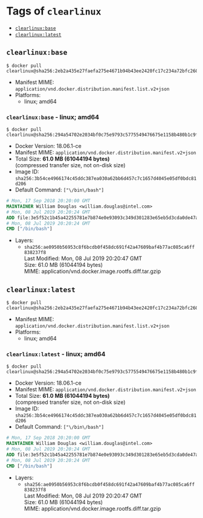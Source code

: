 <!-- THIS FILE IS GENERATED VIA './update-remote.sh' -->

# Tags of `clearlinux`

-	[`clearlinux:base`](#clearlinuxbase)
-	[`clearlinux:latest`](#clearlinuxlatest)

## `clearlinux:base`

```console
$ docker pull clearlinux@sha256:2eb2a435e27faefa275e4671b94b43ee2420fc17c234a72bfc260d7ca6cccd83
```

-	Manifest MIME: `application/vnd.docker.distribution.manifest.list.v2+json`
-	Platforms:
	-	linux; amd64

### `clearlinux:base` - linux; amd64

```console
$ docker pull clearlinux@sha256:294a54702e2034bf0c75e9793c5775549476675e1158b480b1c9fc3acc0f9198
```

-	Docker Version: 18.06.1-ce
-	Manifest MIME: `application/vnd.docker.distribution.manifest.v2+json`
-	Total Size: **61.0 MB (61044194 bytes)**  
	(compressed transfer size, not on-disk size)
-	Image ID: `sha256:3b54ce4966174c45ddc387ea030a62bb6d457c7c1657d4045e05df0bdc81d206`
-	Default Command: `["\/bin\/bash"]`

```dockerfile
# Mon, 17 Sep 2018 20:20:00 GMT
MAINTAINER William Douglas <william.douglas@intel.com>
# Mon, 08 Jul 2019 20:20:24 GMT
ADD file:3e5f52c1b45a42255781e7b874e0e93093c349d301283e65eb5d3cda0de47afc in / 
# Mon, 08 Jul 2019 20:20:24 GMT
CMD ["/bin/bash"]
```

-	Layers:
	-	`sha256:ae0950b56953c8f6bcdb0f458dc691f42a47609baf4b77ac085ca6ff838237f8`  
		Last Modified: Mon, 08 Jul 2019 20:20:47 GMT  
		Size: 61.0 MB (61044194 bytes)  
		MIME: application/vnd.docker.image.rootfs.diff.tar.gzip

## `clearlinux:latest`

```console
$ docker pull clearlinux@sha256:2eb2a435e27faefa275e4671b94b43ee2420fc17c234a72bfc260d7ca6cccd83
```

-	Manifest MIME: `application/vnd.docker.distribution.manifest.list.v2+json`
-	Platforms:
	-	linux; amd64

### `clearlinux:latest` - linux; amd64

```console
$ docker pull clearlinux@sha256:294a54702e2034bf0c75e9793c5775549476675e1158b480b1c9fc3acc0f9198
```

-	Docker Version: 18.06.1-ce
-	Manifest MIME: `application/vnd.docker.distribution.manifest.v2+json`
-	Total Size: **61.0 MB (61044194 bytes)**  
	(compressed transfer size, not on-disk size)
-	Image ID: `sha256:3b54ce4966174c45ddc387ea030a62bb6d457c7c1657d4045e05df0bdc81d206`
-	Default Command: `["\/bin\/bash"]`

```dockerfile
# Mon, 17 Sep 2018 20:20:00 GMT
MAINTAINER William Douglas <william.douglas@intel.com>
# Mon, 08 Jul 2019 20:20:24 GMT
ADD file:3e5f52c1b45a42255781e7b874e0e93093c349d301283e65eb5d3cda0de47afc in / 
# Mon, 08 Jul 2019 20:20:24 GMT
CMD ["/bin/bash"]
```

-	Layers:
	-	`sha256:ae0950b56953c8f6bcdb0f458dc691f42a47609baf4b77ac085ca6ff838237f8`  
		Last Modified: Mon, 08 Jul 2019 20:20:47 GMT  
		Size: 61.0 MB (61044194 bytes)  
		MIME: application/vnd.docker.image.rootfs.diff.tar.gzip
